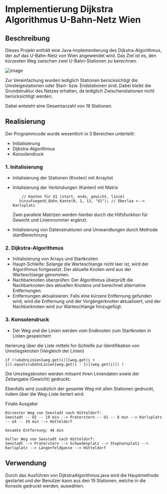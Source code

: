 # Implementierung Dijkstra Algorithmus U-Bahn-Netz Wien

## Beschreibung
Dieses Projekt enthält eine Java-Implementierung des Dijkstra-Algorithmus, der auf das U-Bahn-Netz von Wien angewendet wird. Das Ziel ist es, den kürzesten Weg zwischen zwei U-Bahn-Stationen zu berechnen.

![image](https://github.com/Koroneiki/dijkstra-ubahn_wien/assets/101889814/9369af5c-80b4-4d36-8f20-aafc31a37e07)

Zur Vereinfachung wurden lediglich Stationen berücksichtigt die Umsteigestationen oder Start- bzw. Endstationen sind. Dabei bleibt die Grundstruktur des Netzes erhalten, da lediglich Zwischenstationen nicht berücksichtigt werden.

Dabei entsteht eine Gesamtanzahl von 19 Stationen.

## Realisierung

Der Programmcode wurde wesentlich in 3 Bereichen unterteilt:
- Initialisierung
- Dijkstra-Algorithmus
- Konsolendruck

### 1. Initalisierung
  - Initalisierung der Stationen (Knoten) mit Arraylist
     
  - Initalisierung der Verbindungen (Kanten) mit Matrix
     ```
         // Kanten für U1 (start, ende, gewicht, linie)
        hinzufuegenU_Bahn_Kante(0, 1, 13, "U1"); // Oberlaa <--> Karlsplatz
     ```
     Zwei parallele Matrizen werden hierbei durch die Hilfsfunktion für Gewicht und Liniennummer ergänzt.

  - Initalisierung von Datenstrukturen und Umwandlungen durch Methode startBerechnung

### 2. Dijkstra-Algorithmus
  - Initialisierung von Arrays und Startknoten
  - Haupt-Schleife: Solange die Warteschlange nicht leer ist, wird der Algorithmus fortgesetzt. Der aktuelle Knoten wird aus der Warteschlange genommen.
  - Nachbarknoten überprüfen: Der Algorithmus überprüft die Nachbarknoten des aktuellen Knotens und berechnet alternative Entfernungen.
  - Entfernungen aktualisieren: Falls eine kürzere Entfernung gefunden wird, wird die Entfernung und der Vorgängerknoten aktualisiert, und der Nachbarknoten wird zur Warteschlange hinzugefügt.

### 3. Konsolendruck
  - Der Weg und die Linien werden vom Endknoten zum Startknoten in Listen gespeichert

  Iterierung über die Liste mittels for-Schleife zur Identifikation von Umstiegsknoten (Vergleich der Linien)
  ```
  if (!ubahnLinien[weg.get(i)][weg.get(i + 1)].equals(ubahnLinien[weg.get(i - 1)][weg.get(i)]) )
  ```
  Die Umstiegsknoten werden mitsamt ihren Liniendaten sowie der Zeitangabe (Gewicht) gedruckt.

  Ebenfalls wird zusätzlich der gesamte Weg mit allen Stationen gedruckt, indem über die Weg-Liste iteriert wird.

  Finale Ausgabe:
  ```
  Kürzester Weg von Seestadt nach Hütteldorf:
  Seestadt -- U2 -- 19 min --> Praterstern -- U1 -- 8 min --> Karlsplatz -- U4 -- 19 min --> Hütteldorf

  Gesamte Entfernung: 46 min

  Voller Weg von Seestadt nach Hütteldorf:
  Seestadt --> Praterstern --> Schwedenplatz --> Stephansplatz --> Karlsplatz --> Längenfeldgasse --> Hütteldorf
  ```



## Verwendung

Durch das Ausführen von DijkstraAlgorithmus.java wird die Hauptmethode gestartet und der Benutzer kann aus den 19 Stationen, welche in die Konsole gedruckt werden, auswählen.
